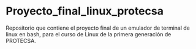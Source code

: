 # Proyecto_final_linux_protecsa
Repositorio que contiene el proyecto final de un emulador de terminal de linux en bash, para el curso de Linux de la primera generación de PROTECSA.
